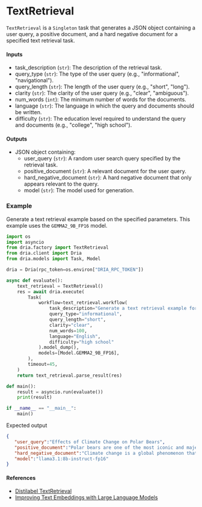 # TextRetrieval

`TextRetrieval` is a `Singleton` task that generates a JSON object containing a user query, a positive document, and a hard negative document for a specified text retrieval task.

#### Inputs
- task_description (`str`): The description of the retrieval task.
- query_type (`str`): The type of the user query (e.g., "informational", "navigational").
- query_length (`str`): The length of the user query (e.g., "short", "long").
- clarity (`str`): The clarity of the user query (e.g., "clear", "ambiguous").
- num_words (`int`): The minimum number of words for the documents.
- language (`str`): The language in which the query and documents should be written.
- difficulty (`str`): The education level required to understand the query and documents (e.g., "college", "high school").

#### Outputs
- JSON object containing:
  - user_query (`str`): A random user search query specified by the retrieval task.
  - positive_document (`str`): A relevant document for the user query.
  - hard_negative_document (`str`): A hard negative document that only appears relevant to the query.
  - model (`str`): The model used for generation.

### Example

Generate a text retrieval example based on the specified parameters. This example uses the `GEMMA2_9B_FP16` model.

```python
import os
import asyncio
from dria.factory import TextRetrieval
from dria.client import Dria
from dria.models import Task, Model

dria = Dria(rpc_token=os.environ["DRIA_RPC_TOKEN"])

async def evaluate():
    text_retrieval = TextRetrieval()
    res = await dria.execute(
        Task(
            workflow=text_retrieval.workflow(
                task_description="Generate a text retrieval example for a science topic",
                query_type="informational",
                query_length="short",
                clarity="clear",
                num_words=100,
                language="English",
                difficulty="high school"
            ).model_dump(),
            models=[Model.GEMMA2_9B_FP16],
        ),
        timeout=45,
    )
    return text_retrieval.parse_result(res)

def main():
    result = asyncio.run(evaluate())
    print(result)

if __name__ == "__main__":
    main()
```

Expected output

```json
{
   "user_query":"Effects of Climate Change on Polar Bears",
   "positive_document":"Polar bears are one of the most iconic and majestic creatures in the Arctic ecosystem. However, their populations have been declining over the past few decades due to various reasons, including habitat loss and hunting. The primary threat to polar bears is the melting of sea ice caused by climate change. As a result, they struggle to hunt for seals, their primary source of food, which are found in and around sea ice.According to a study published in the journal Nature Climate Change, the Arctic has been warming at a rate twice as fast as the global average over the past 30 years. This rapid warming has led to significant changes in polar bear behavior and ecology. For instance, they have started spending more time on land than on sea ice, which affects their ability to hunt and feed.The consequences of climate change on polar bears are far-reaching and severe. They may eventually lose their primary source of food, leading to malnutrition, starvation, and even death. Moreover, the loss of sea ice will also affect other marine species that rely on it for survival, including walruses, seals, and belugas.To mitigate these effects, scientists recommend reducing greenhouse gas emissions, conserving energy, and implementing policies to protect polar bear habitats. Governments and organizations worldwide are working together to address this pressing issue and ensure the long-term survival of polar bears in a rapidly changing climate.",
   "hard_negative_document":"Climate change is a global phenomenon that affects various ecosystems around the world. While it has significant impacts on marine life, including coral bleaching and ocean acidification, its effects on terrestrial ecosystems are often overlooked. However, research suggests that climate change can lead to changes in vegetation patterns, altered fire regimes, and shifts in animal migration routes.For example, some studies have shown that warming temperatures in the Amazon rainforest have led to an increase in wildfires, which can release massive amounts of carbon dioxide into the atmosphere. Additionally, climate-driven changes in precipitation patterns have affected agricultural productivity, leading to food shortages in some regions.While climate change is a pressing concern for polar bears, its effects on terrestrial ecosystems are equally significant and warrant further research. By studying these impacts, we may gain valuable insights into the complex relationships between climate change, biodiversity, and ecosystem resilience.",
   "model":"llama3.1:8b-instruct-fp16"
}
```

#### References

- [Distilabel TextRetrieval](https://distilabel.argilla.io/latest/components-gallery/tasks/generatetextretrievaldata/)
- [Improving Text Embeddings with Large Language Models](https://arxiv.org/abs/2401.00368)